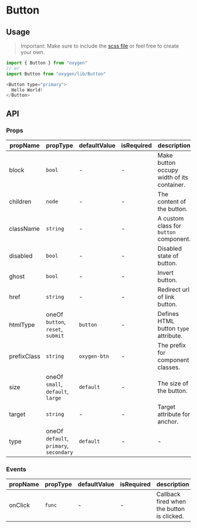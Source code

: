# Button

## Usage
> Important: Make sure to include the [scss file](https://github.com/carwale/oxygen/blob/master/src/Button/style/button.scss) or feel free to create your own.
```js
import { Button } from "oxygen"
// or
import Button from "oxygen/lib/Button"

<Button type="primary">
  Hello World!
</Button>
```

## API

### Props

| propName | propType | defaultValue | isRequired | description |
| -------- | -------- | ------------ | ---------- | ----------- |
| block | `bool` | - | - | Make button occupy width of its container. |
| children | `node` | - | - | The content of the button. |
| className | `string` | - | - | A custom class for `button` component. |
| disabled | `bool` | - | - | Disabled state of button. |
| ghost | `bool` | - | - | Invert button. |
| href | `string` | - | - | Redirect url of link button. |
| htmlType | oneOf `button`, `reset`, `submit` | `button` | - | Defines HTML button `type` attribute. |
| prefixClass | `string` | `oxygen-btn` | - | The prefix for component classes. |
| size | oneOf `small`, `default`, `large` | `default` | - | The size of the button. |
| target | `string` | - | - | Target attribute for anchor. |
| type | oneOf `default`, `primary`, `secondary` | `default` | - | - | Button style variant. |


### Events

| propName | propType | defaultValue | isRequired | description |
| -------- | -------- | ------------ | ---------- | ----------- |
| onClick | `func` | - | - | Callback fired when the button is clicked. |
